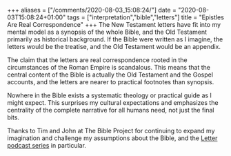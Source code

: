+++
aliases = ["/comments/2020-08-03_15:08:24/"]
date = "2020-08-03T15:08:24+01:00"
tags = ["interpretation","bible","letters"]
title = "Epistles Are Real Correspondence"
+++
The New Testament letters have fit into my mental model as a synopsis of the whole Bible, and the Old Testament primarily as historical background. If the Bible were written as I imagine, the letters would be the treatise, and the Old Testament would be an appendix.

The claim that the letters are real correspondence rooted in the circumstances of the Roman Empire is scandalous. This means that the central content of the Bible is actually the Old Testament and the Gospel accounts, and the letters are nearer to practical footnotes than synopsis.

Nowhere in the Bible exists a systematic theology or practical guide as I might expect. This surprises my cultural expectations and emphasizes the centrality of the complete narrative for all humans need, not just the final bits.

Thanks to Tim and John at The Bible Project for continuing to expand my imagination and challenge my assumptions about the Bible, and the [Letter podcast series](https://bibleproject.com/videos/new-testament-letters-epistles-historical-context/) in particular.

